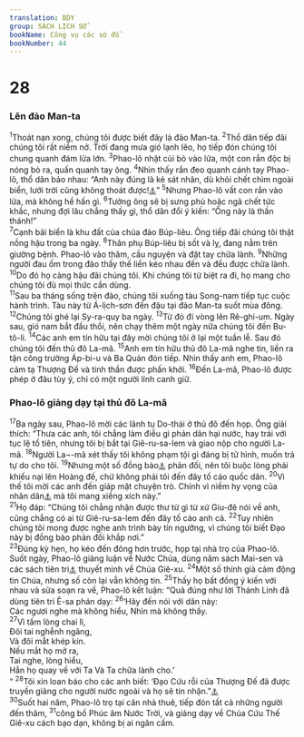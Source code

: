 ```yaml
---
translation: BDY
group: SÁCH LỊCH SỬ
bookName: Công vụ các sứ đồ 
bookNumber: 44
---
```


<div class="title"><h1>28</h1><h3>Lên đảo Man-ta</h3></div>
<span class="verse cong_28_1"><sup>1</sup>Thoát nạn xong, chúng tôi được biết đây là đảo Man-ta. </span>
<span class="verse cong_28_2"><sup>2</sup>Thổ dân tiếp đãi chúng tôi rất niềm nở. Trời đang mưa gió lạnh lẽo, họ tiếp đón chúng tôi chung quanh đám lửa lớn. </span>
<span class="verse cong_28_3"><sup>3</sup>Phao-lô nhặt củi bỏ vào lửa, một con rắn độc bị nóng bò ra, quấn quanh tay ông. </span>
<span class="verse cong_28_4"><sup>4</sup>Nhìn thấy rắn đeo quanh cánh tay Phao-lô, thổ dân bảo nhau: “Anh này đúng là kẻ sát nhân, dù khỏi chết chìm ngoài biển, lưới trời cũng không thoát được!<a href="#" data-toggle="tooltip" data-placement="bottom" title="Nt công lý không cho sống">⚓</a>” </span>
<span class="verse cong_28_5"><sup>5</sup>Nhưng Phao-lô vất con rắn vào lửa, mà không hề hấn gì. </span>
<span class="verse cong_28_6"><sup>6</sup>Tưởng ông sẽ bị sưng phù hoặc ngã chết tức khắc, nhưng đợi lâu chẳng thấy gì, thổ dân đổi ý kiến: “Ông này là thần thánh!”<br/></span>
<span class="verse cong_28_7"><sup>7</sup>Cạnh bãi biển là khu đất của chúa đảo Búp-liêu. Ông tiếp đãi chúng tôi thật nồng hậu trong ba ngày. </span>
<span class="verse cong_28_8"><sup>8</sup>Thân phụ Búp-liêu bị sốt và lỵ, đang nằm trên giường bệnh. Phao-lô vào thăm, cầu nguyện và đặt tay chữa lành. </span>
<span class="verse cong_28_9"><sup>9</sup>Những người đau ốm trong đảo thấy thế liền kéo nhau đến và đều được chữa lành. </span>
<span class="verse cong_28_10"><sup>10</sup>Do đó họ càng hậu đãi chúng tôi. Khi chúng tôi từ biệt ra đi, họ mang cho chúng tôi đủ mọi thức cần dùng.<br/></span>
<span class="verse cong_28_11"><sup>11</sup>Sau ba tháng sống trên đảo, chúng tôi xuống tàu Song-nam tiếp tục cuộc hành trình. Tàu này từ Á-lịch-sơn đến đậu tại đảo Man-ta suốt mùa đông. </span>
<span class="verse cong_28_12"><sup>12</sup>Chúng tôi ghé lại Sy-ra-quy ba ngày. </span>
<span class="verse cong_28_13"><sup>13</sup>Từ đó đi vòng lên Rê-ghi-um. Ngày sau, gió nam bắt đầu thổi, nên chạy thêm một ngày nữa chúng tôi đến Bu-tô-li. </span>
<span class="verse cong_28_14"><sup>14</sup>Các anh em tín hữu tại đây mời chúng tôi ở lại một tuần lễ. Sau đó chúng tôi đến thủ đô La-mã. </span>
<span class="verse cong_28_15"><sup>15</sup>Anh em tín hữu thủ đô La-mã nghe tin, liền ra tận công trường Áp-bi-u và Ba Quán đón tiếp. Nhìn thấy anh em, Phao-lô cảm tạ Thượng Đế và tinh thần được phấn khởi. </span>
<span class="verse cong_28_16"><sup>16</sup>Đến La-mã, Phao-lô được phép ở đâu tùy ý, chỉ có một người lính canh giữ.</span>
<div class="title"><h3>Phao-lô giảng dạy tại thủ đô La-mã</h3></div>
<span class="verse cong_28_17"><sup>17</sup>Ba ngày sau, Phao-lô mời các lãnh tụ Do-thái ở thủ đô đến họp. Ông giải thích: “Thưa các anh, tôi chẳng làm điều gì phản dân hại nước, hay trái với tục lệ tổ tiên, nhưng tôi bị bắt tại Giê-ru-sa-lem và giao nộp cho người La-mã. </span>
<span class="verse cong_28_18"><sup>18</sup>Người La¬-mã xét thấy tôi không phạm tội gì đáng bị tử hình, muốn trả tự do cho tôi. </span>
<span class="verse cong_28_19"><sup>19</sup>Nhưng một số đồng bào<a href="#" data-toggle="tooltip" data-placement="bottom" title="Nt người Do-thái">⚓</a> phản đối, nên tôi buộc lòng phải khiếu nại lên Hoàng đế, chứ không phải tôi đến đây tố cáo quốc dân. </span>
<span class="verse cong_28_20"><sup>20</sup>Vì thế tôi mời các anh đến giáp mặt chuyện trò. Chính vì niềm hy vọng của nhân dân<a href="#" data-toggle="tooltip" data-placement="bottom" title="Nt dân Y-sơ-ra-ên">⚓</a> mà tôi mang xiềng xích này.”<br/></span>
<span class="verse cong_28_21"><sup>21</sup>Họ đáp: “Chúng tôi chẳng nhận được thư từ gì từ xứ Giu-đê nói về anh, cũng chẳng có ai từ Giê-ru-sa-lem đến đây tố cáo anh cả. </span>
<span class="verse cong_28_22"><sup>22</sup>Tuy nhiên chúng tôi mong được nghe anh trình bày tín ngưỡng, vì chúng tôi biết Đạo này bị đồng bào phản đối khắp nơi.”<br/></span>
<span class="verse cong_28_23"><sup>23</sup>Đúng kỳ hẹn, họ kéo đến đông hơn trước, họp tại nhà trọ của Phao-lô. Suốt ngày, Phao-lô giảng luận về Nước Chúa, dùng năm sách Mai-sen và các sách tiên tri<a href="#" data-toggle="tooltip" data-placement="bottom" title="chỉ về toàn bộ Thánh Kinh Cựu Ước">⚓</a> thuyết minh về Chúa Giê-xu. </span>
<span class="verse cong_28_24"><sup>24</sup>Một số thính giả cảm động tin Chúa, nhưng số còn lại vẫn không tin. </span>
<span class="verse cong_28_25"><sup>25</sup>Thấy họ bất đồng ý kiến với nhau và sửa soạn ra về, Phao-lô kết luận: “Quả đúng như lời Thánh Linh đã dùng tiên tri Ê-sa phán dạy: </span>
<span class="verse cong_28_26"><sup>26</sup>‘Hãy đến nói với dân này:<br/>Các ngươi nghe mà không hiểu, Nhìn mà không thấy.<br/></span>
<span class="verse cong_28_27"><sup>27</sup>Vì tấm lòng chai lì,<br/>Đôi tai nghễnh ngãng,<br/>Và đôi mắt khép kín.<br/>Nếu mắt họ mở ra,<br/>Tai nghe, lòng hiểu,<br/>Hẳn họ quay về với Ta Và Ta chữa lành cho.’<br/>“</span>
<span class="verse cong_28_28"><sup>28</sup>Tôi xin loan báo cho các anh biết: ‘Đạo Cứu rỗi của Thượng Đế đã được truyền giảng cho người nước ngoài và họ sẽ tin nhận.”<a href="#" data-toggle="tooltip" data-placement="bottom" title="Có bản cũ thêm câu 29: “Phao-lô nói xong, người Do-thái ra về tranh luận với nhau rất dữ dội. ”">⚓</a><br/></span>
<span class="verse cong_28_30"><sup>30</sup>Suốt hai năm, Phao-lô trọ tại căn nhà thuê, tiếp đón tất cả những người đến thăm,</span>
<span class="verse cong_28_31"><sup>31</sup>công bố Phúc âm Nước Trời, và giảng dạy về Chúa Cứu Thế Giê-xu cách bạo dạn, không bị ai ngăn cấm.</span>
